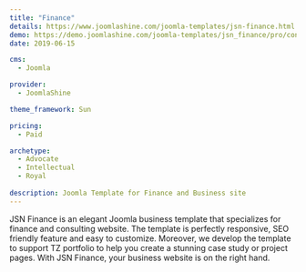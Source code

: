 ```yaml
---
title: "Finance"
details: https://www.joomlashine.com/joomla-templates/jsn-finance.html
demo: https://demo.joomlashine.com/joomla-templates/jsn_finance/pro/consulting/
date: 2019-06-15

cms: 
  - Joomla

provider: 
  - JoomlaShine

theme_framework: Sun

pricing:
  - Paid

archetype:
  - Advocate
  - Intellectual
  - Royal
  
description: Joomla Template for Finance and Business site
---
```


JSN Finance is an elegant Joomla business template that specializes for finance and consulting website. The template is perfectly responsive, SEO friendly feature and easy to customize. Moreover, we develop the template to support TZ portfolio to help you create a stunning case study or project pages. With JSN Finance, your business website is on the right hand.